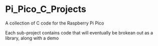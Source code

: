 # Pi_Pico_C_Projects
A collection of C code for the Raspberry Pi Pico
<br>

Each sub-project contains code that will eventually be brokean out as a library, along with a demo
